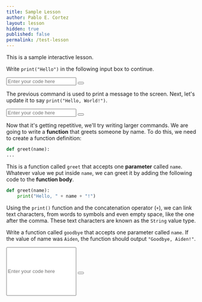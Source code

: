 ```yaml
---
title: Sample Lesson
author: Pablo E. Cortez
layout: lesson
hidden: true
published: false
permalink: /test-lesson
---
```


This is a sample interactive lesson.

Write `print("Hello")` in the following input box to continue.

<div style="visibility: visible;" class="lesson" data-answer="print(&quot;Hello&quot;)">
<input type="text" class="userInput" placeholder="Enter your code here">
        <button class="checkBtn" onclick="checkAnswer(this)"></button>
        <p class="feedback">
        </p>

</div>

The previous command is used to print a message to the screen. 
Next, let's update it to say `print("Hello, World!")`.

<div class="lesson" data-answer="print(&quot;Hello, World!&quot;)">
<input type="text" class="userInput" placeholder="Enter your code here">
        <button class="checkBtn" onclick="checkAnswer(this)"></button>
        <p class="feedback">
        </p>

</div>

Now that it's getting repetitive, we'll try writing larger commands. We
are going to write a **function** that greets someone by name. To do this,
we need to create a function definition:

```python
def greet(name):
...
```

This is a function called `greet` that accepts one **parameter** called `name`. 
Whatever value we put inside `name`, we can greet it by adding the following
code to the **function body**.

```python
def greet(name):
    print("Hello, " + name + "!")
```

Using the `print()` function and the concatenation operator (`+`), we can link text characters, from words to symbols and even empty space, like the one after the comma. These text characters are known as the `String` value type. 

Write a function called `goodbye` that accepts one parameter called `name`. If the value of name was `Aiden`, 
the function should output `"Goodbye, Aiden!"`.


<div class="lesson" data-answer="def goodbye(name):&#10;    print(&quot;Goodbye, &quot; + name + &quot;!&quot;)">
<input type="text" class="userInput" placeholder="Enter your code here" style="height: 128px">
        <button class="checkBtn" onclick="checkAnswer(this)"></button>
        <p class="feedback">
        </p>

</div>









